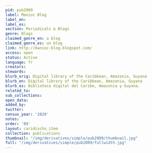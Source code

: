 ```yaml
---
pid: pub2009
label: Manioc Blog
label_en:
label_es:
section: Periodicals & Blogs
genre: Blogs
claimed_genre_en: a blog
claimed_genre_es: un blog
link: http://manioc-blog.blogspot.com/
access: open
status: Active
language: fr
creators:
stewards:
blurb_orig: Digital library of the Caribbean, Amazonia, Guyana
blurb_en: Digital library of the Caribbean, Amazonia, Guyana
blurb_es: Biblioteca digital del Caribe, Amazonia y Guyana.
related_to:
sub_collections:
open_data:
added_by:
twitter:
census_year: '2020'
notes:
order: '09'
layout: caridischo_item
collection: publications
thumbnail: "/img/derivatives/simple/pub2009/thumbnail.jpg"
full: "/img/derivatives/simple/pub2009/fullwidth.jpg"
---
```

